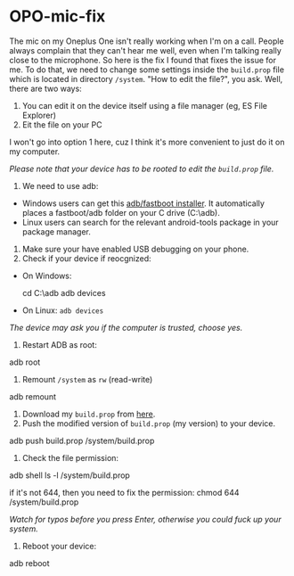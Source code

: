 # OPO-mic-fix
The mic on my Oneplus One isn't really working when I'm on a call. People always complain that they can't hear me well, even when I'm talking really close to the microphone. So here is the fix I found that fixes the issue for me. To do that, we need to change some settings inside the `build.prop` file which is located in directory `/system`. "How to edit the file?", you ask. Well, there are two ways:

1. You can edit it on the device itself using a file manager (eg, ES File Explorer)
2. Eit the file on your PC

I won't go into option 1 here, cuz I think it's more  convenient to just do it on my computer.

_Please note that your device has to be rooted to edit the `build.prop` file._

1. We need to use adb:
  - Windows users can get this [adb/fastboot installer](http://forum.xda-developers.com/showthread.php?t=2588979). It automatically places a fastboot/adb folder on your C drive (C:\adb).
  - Linux users can search for the relevant android-tools package in your package manager.
1. Make sure your have enabled USB debugging on your phone.
1. Check if your device if reocgnized:
  - On Windows:
  
      cd C:\adb
      adb devices
  - On Linux: `adb devices`

_The device may ask you if the computer is trusted, choose yes._
1. Restart ADB as root:

  adb root
1. Remount `/system` as `rw` (read-write)

  adb remount
1. Download my `build.prop` from [here](https://github.com/tfhavingfun/OPO-mic-fix/releases).
1. Push the modified version of `build.prop` (my version) to your device.

  adb push build.prop /system/build.prop
1. Check the file permission:

  adb shell
  ls -l /system/build.prop

if it's not 644, then you need to fix the permission:
    chmod 644 /system/build.prop

_Watch for typos before you press Enter, otherwise you could fuck up your system._
1. Reboot your device:

  adb reboot
